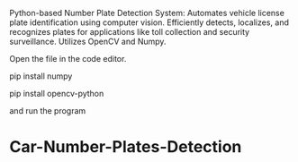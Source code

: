 Python-based Number Plate Detection System: Automates vehicle license plate identification using computer vision. Efficiently detects, localizes, and recognizes plates for applications like toll collection and security surveillance. Utilizes OpenCV and Numpy.

Open the file in the code editor.

pip install numpy

pip install opencv-python

and run the program




# Car-Number-Plates-Detection
